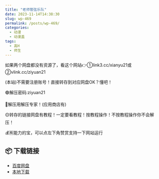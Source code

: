 ```yaml
---
title: "老师管弦乐队"
date: 2023-11-14T14:38:30
slug: wp-469
permalink: /posts/wp-469/
categories:
  - 动漫
  - 动漫盖
tags:
  - 高H
  - 师生
---
```


如果两个网盘都没有资源了，看这个网站👉①link3.cc/xianyu21或②vlink.cc/ziyuan21

(本站)不需要注册账号！直接转存到对应网盘OK？懂吧！

🟢解压密码:ziyuan21

🔵解压用解压专家！(应用商店有)

🟡转存的链接网盘有教程！一定要看教程！按教程操作！不按教程操作你不会解压！

💰🈶能力的宝，可以点左下角赞赏支持一下网站运行

## 📦 下载链接
- [百度网盘](https://blziyuan21.com/pay-download/469?key=a3fb803d18&down_id=0)
- [本地下载](https://blziyuan21.com/pay-download/469?key=a3fb803d18&down_id=1)

